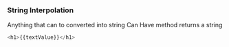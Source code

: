 ### String Interpolation
Anything that can to converted into string 
Can Have method returns a string
```typescript
<h1>{{textValue}}</h1>
```
